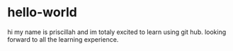 # hello-world
hi 
my name is priscillah and im totaly excited to learn using git hub.
looking forward to all the learning experience.


